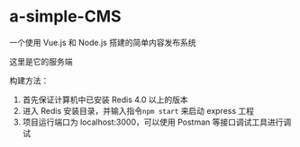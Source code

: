 # a-simple-CMS
一个使用 Vue.js 和 Node.js 搭建的简单内容发布系统

这里是它的服务端

构建方法：
1. 首先保证计算机中已安装 Redis 4.0 以上的版本
2. 进入 Redis 安装目录，并输入指令`npm start` 来启动 express 工程
3. 项目运行端口为 localhost:3000，可以使用 Postman 等接口调试工具进行调试
